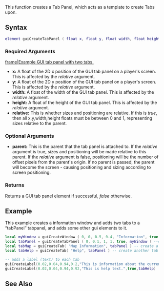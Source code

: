 This function creates a Tab Panel, which acts as a template to create Tabs upon.

Syntax
------

``` lua
element guiCreateTabPanel ( float x, float y, float width, float height, bool relative, [element parent = nil ] )
```

### Required Arguments

[frame|Example GUI tab panel with two tabs.](/docs/image-gui-tabpanelandtab.png.md "wikilink")

-   **x:** A float of the 2D x position of the GUI tab panel on a player's screen. This is affected by the *relative* argument.
-   **y:** A float of the 2D y position of the GUI tab panel on a player's screen. This is affected by the *relative* argument.
-   **width:** A float of the width of the GUI tab panel. This is affected by the *relative* argument.
-   **height:** A float of the height of the GUI tab panel. This is affected by the *relative* argument.
-   **relative:** This is whether sizes and positioning are relative. If this is *true*, then all x,y,width,height floats must be between 0 and 1, representing sizes relative to the parent.

### Optional Arguments

-   **parent:** This is the parent that the tab panel is attached to. If the *relative* argument is true, sizes and positioning will be made relative to this parent. If the *relative* argument is false, positioning will be the number of offset pixels from the parent's origin. If no parent is passed, the parent will become the screen - causing positioning and sizing according to screen positioning.

### Returns

Returns a GUI tab panel element if successful, *false* otherwise.

Example
-------

This example creates a information window and adds two tabs to a “tabPanel” tabpanel, and adds some other gui elements to it.

``` lua
local myWindow = guiCreateWindow ( 0, 0, 0.5, 0.4, "Information", true )--create a window which has "Information" in the title bar.
local tabPanel = guiCreateTabPanel ( 0, 0.1, 1, 1, true, myWindow ) --create a tab panel which fills the whole window
local tabMap = guiCreateTab( "Map Information", tabPanel ) -- create a tab named "Map Information" on 'tabPanel'
local tabHelp = guiCreateTab( "Help", tabPanel ) -- create another tab named "Help" on 'tabPanel'

-- adds a label (text) to each tab
guiCreateLabel(0.02,0.04,0.94,0.2,"This is information about the current map",true,tabMap)
guiCreateLabel(0.02,0.04,0.94,0.92,"This is help text.",true,tabHelp)
```

See Also
--------
